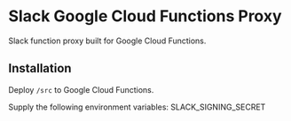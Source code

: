# Slack Google Cloud Functions Proxy
Slack function proxy built for Google Cloud Functions.

## Installation
Deploy `/src` to Google Cloud Functions.

Supply the following environment variables:
SLACK_SIGNING_SECRET
